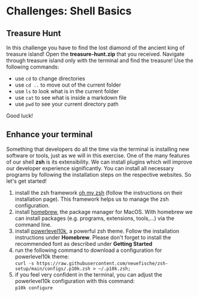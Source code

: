 # Challenges: Shell Basics

## Treasure Hunt

In this challenge you have to find the lost diamond of the ancient king of treasure island! Open the
**treasure-hunt.zip** that you received. Navigate through treasure island only with the terminal and
find the treasure! Use the following commands:

- use `cd` to change directories
- use `cd ..` to move out of the current folder
- use `ls` to look what is in the current folder
- use `cat` to see what is inside a markdown file
- use `pwd` to see your current directory path

Good luck!

## Enhance your terminal

Something that developers do all the time via the terminal is installing new software or tools, just
as we will in this exercise. One of the many features of our shell **zsh** is its extensibility. We
can install plugins which will improve our developer experience significantly. You can install all
necessary programs by following the installation steps on the respective websites. So let's get
started!

1. install the zsh framework [oh my zsh](https://ohmyz.sh/#install) (follow the instructions on
   their installation page). This framework helps us to manage the zsh configuration.
2. install [homebrew](https://brew.sh/), the package manager for MacOS. With homebrew we can install
   packages (e.g. programs, extensions, tools,...) via the command line.
3. install [powerlevel10k](https://github.com/romkatv/powerlevel10k#homebrew), a powerful zsh theme.
   Follow the installation instructions under **Homebrew**. Please don't forget to install the
   recommended font as described under **Getting Started**
4. run the following command to download a configuration for powerlevel10k theme: <br>
   `curl -s https://raw.githubusercontent.com/neuefische/zsh-setup/main/configs/.p10k.zsh > ~/.p10k.zsh;`
5. if you feel very confident in the terminal, you can adjust the powerlevel10k configuration with
   this command: <br> `p10k configure`
